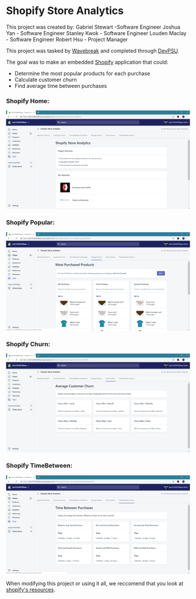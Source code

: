 # Shopify Store Analytics

This project was created by:
Gabriel Stewart -Software Engineer
Joshua Yan - Software Engineer
Stanley Kwok - Software Engineer
Louden Maclay - Software Engineer
Robert Hsu - Project Manager

This project was tasked by [Wavebreak](https://wavebreak.co/) and completed through [DevPSU](https://acm.psu.edu/devpsu/).

The goal was to make an embedded [Shopify](https://www.shopify.com/) application that could:
* Determine the most popular products for each purchase
* Calculate customer churn
* Find average time between purchases


### Shopify Home:


![Shopify Home](/src/ShopifyHome.PNG)


### Shopify Popular:


![Shopify Popular](/src/ShopifyPopular.PNG)


### Shopify Churn:


![Shopify Churn](/src/ShopifyChurn.PNG)


### Shopify TimeBetween:


![Shopify Churn](/src/ShopifyTimeBetween.PNG)


When modifying this project or using it all, we reccomend that you look at [shopify's resources](https://help.shopify.com/en/api/tutorials/build-a-shopify-app-with-node-and-react). 
